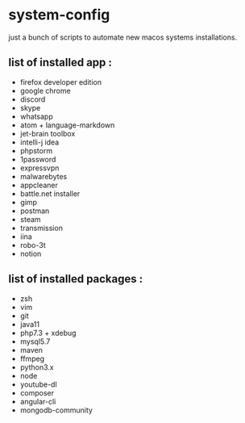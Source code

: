 # system-config

just a bunch of scripts to automate new macos systems installations.


## list of installed app :
- firefox developer edition
- google chrome
- discord
- skype
- whatsapp
- atom + language-markdown
- jet-brain toolbox
- intelli-j idea
- phpstorm
- 1password
- expressvpn
- malwarebytes
- appcleaner
- battle.net installer
- gimp
- postman
- steam
- transmission
- iina
- robo-3t
- notion

## list of installed packages :
- zsh
- vim
- git
- java11
- php7.3 + xdebug
- mysql5.7
- maven
- ffmpeg
- python3.x
- node
- youtube-dl
- composer
- angular-cli
- mongodb-community
